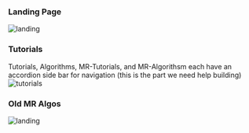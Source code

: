 <!--
 Licensed to the Apache Software Foundation (ASF) under one or more
 contributor license agreements.  See the NOTICE file distributed with
 this work for additional information regarding copyright ownership.
 The ASF licenses this file to You under the Apache License, Version 2.0
 (the "License"); you may not use this file except in compliance with
 the License.  You may obtain a copy of the License at

     http://www.apache.org/licenses/LICENSE-2.0

 Unless required by applicable law or agreed to in writing, software
 distributed under the License is distributed on an "AS IS" BASIS,
 WITHOUT WARRANTIES OR CONDITIONS OF ANY KIND, either express or implied.
 See the License for the specific language governing permissions and
 limitations under the License.
-->

### Landing Page

![landing](screenshots/landing.png)

### Tutorials

Tutorials, Algorithms, MR-Tutorials, and MR-Algorithsm each have an accordion side bar for navigation
(this is the part we need help building)
![tutorials](screenshots/tutorials.png)

### Old MR Algos


![landing](screenshots/mr-algos.png)

